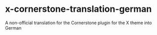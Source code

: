 # x-cornerstone-translation-german
A non-official translation for the Cornerstone plugin for the X theme into German
